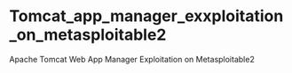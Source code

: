 # Tomcat_app_manager_exxploitation_on_metasploitable2
Apache Tomcat Web App Manager Exploitation on Metasploitable2 
